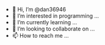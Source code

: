 - 👋 Hi, I’m @dan36946
- 👀 I’m interested in programming ...
- 🌱 I’m currently learning  ...
- 💞️ I’m looking to collaborate on ...
- 📫 How to reach me ...

<!---
dan36946/dan36946 is a ✨ special ✨ repository because its `README.md` (this file) appears on your GitHub profile.
You can click the Preview link to take a look at your changes.
--->
